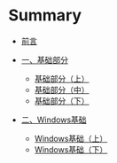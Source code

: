 # Summary

* [前言](README.md)

* [一、基础部分]()
    * [基础部分（上）](src/page/chapter1.md)
    * [基础部分（中）](src/page/chapter2.md)
    * [基础部分（下）](src/page/chapter3.md)

* [二、Windows基础]()
    * [Windows基础（上）](src/page/chapter4.md)
    * [Windows基础（下）](src/page/chapter5.md)


